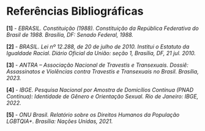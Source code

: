 # Referências Bibliográficas  


**[1]** - _EBRASIL. Constituição (1988). Constituição da República Federativa do Brasil de 1988. Brasília, DF: Senado Federal, 1988._

**[2]** - _BRASIL. Lei nº 12.288, de 20 de julho de 2010. Institui o Estatuto da Igualdade Racial. Diário Oficial da União: seção 1, Brasília, DF, 21 jul. 2010._

**[3]** - _ANTRA – Associação Nacional de Travestis e Transexuais. Dossiê: Assassinatos e Violências contra Travestis e Transexuais no Brasil. Brasília, 2023._

**[4]** - _IBGE. Pesquisa Nacional por Amostra de Domicílios Contínua (PNAD Contínua): Identidade de Gênero e Orientação Sexual. Rio de Janeiro: IBGE, 2022._

**[5]** - _ONU Brasil. Relatório sobre os Direitos Humanos da População LGBTQIA+. Brasília: Nações Unidas, 2021._

